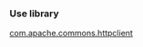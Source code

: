### Use library

[com.apache.commons.httpclient](http://mvnrepository.com/artifact/commons-httpclient/commons-httpclient/3.1)
    